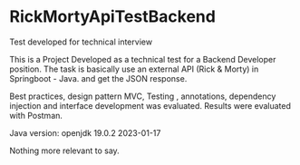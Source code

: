 # RickMortyApiTestBackend
Test developed for technical interview 

This is a Project Developed as a technical test for a Backend Developer position. 
The task is basically use an external API (Rick & Morty) in Springboot - Java.
and get the JSON response. 

Best practices, design pattern MVC, Testing , annotations, dependency injection and interface development was evaluated. 
Results were evaluated with Postman.

Java version:  openjdk 19.0.2 2023-01-17

Nothing more relevant to say. 

